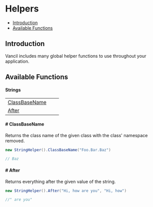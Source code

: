 # Helpers

* [Introduction](helpers.md#introduction)
* [Available Functions](helpers.md#available-functions)

## Introduction

Vancil includes many global helper functions to use throughout your application.

## Available Functions

#### Strings

|  |  |  |
| :--- | :--- | :--- |
| [ClassBaseName](helpers.md#classbasename) |  |  |
| [After](helpers.md#after) |  |  |

#### \# ClassBaseName

Returns the class name of the given class with the class' namespace removed.

```csharp
new StringHelper().ClassBaseName("Foo.Bar.Baz")

// Baz
```

#### \# After

Returns everything after the given value of the string.

```csharp
new StringHelper().After("Hi, how are you", "Hi, how")

//" are you"
```


